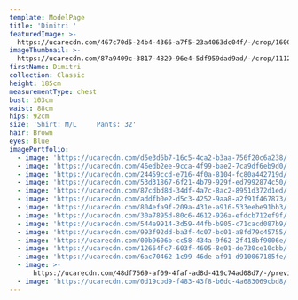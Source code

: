 ```yaml
---
template: ModelPage
title: 'Dimitri '
featuredImage: >-
  https://ucarecdn.com/467c70d5-24b4-4366-a7f5-23a4063dc04f/-/crop/1600x813/0,0/-/preview/
imageThumbnail: >-
  https://ucarecdn.com/87a9409c-3817-4829-96e4-5df959dad9ad/-/crop/1112x1728/307,60/-/preview/
firstName: Dimitri
collection: Classic
height: 185cm
measurementType: chest
bust: 103cm
waist: 88cm
hips: 92cm
size: 'Shirt: M/L     Pants: 32'
hair: Brown
eyes: Blue
imagePortfolio:
  - image: 'https://ucarecdn.com/d5e3d6b7-16c5-4ca2-b3aa-756f20c6a238/'
  - image: 'https://ucarecdn.com/46edb2ee-9cca-4f99-bae2-7ca9df6eb9d0/'
  - image: 'https://ucarecdn.com/24459ccd-e716-4f0a-8104-fc80a442719d/'
  - image: 'https://ucarecdn.com/53d31867-6f21-4b79-929f-ed7992874c50/'
  - image: 'https://ucarecdn.com/87cdbd8d-34df-4a7c-8ac2-8951d372d1ed/'
  - image: 'https://ucarecdn.com/addfb0e2-d5c3-4252-9aa8-a2f91f467873/'
  - image: 'https://ucarecdn.com/804efa9f-209a-431e-a916-533eebe91bb3/'
  - image: 'https://ucarecdn.com/30a7895d-80c6-4612-926a-efdcb712ef9f/'
  - image: 'https://ucarecdn.com/544e9914-3d59-44fb-b905-c71cacd087b9/'
  - image: 'https://ucarecdn.com/993f92dd-ba3f-4c07-bc01-a8fd79c45755/'
  - image: 'https://ucarecdn.com/00b9606b-cc58-434a-9f62-2f418bf9006e/'
  - image: 'https://ucarecdn.com/12664fc7-603f-4605-8e01-de730ce10cbb/'
  - image: 'https://ucarecdn.com/6ac70462-1c99-46de-af91-d910067185fe/'
  - image: >-
      https://ucarecdn.com/48df7669-af09-4faf-ad8d-419c74ad08d7/-/preview/-/rotate/90/
  - image: 'https://ucarecdn.com/0d19cbd9-f483-43f8-b6dc-4a683069cbd8/'
---
```


